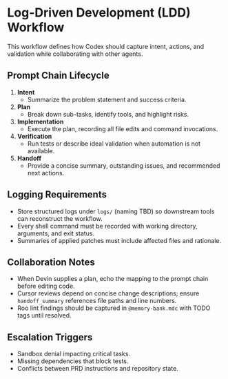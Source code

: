 # Log-Driven Development (LDD) Workflow

This workflow defines how Codex should capture intent, actions, and validation while collaborating with other agents.

## Prompt Chain Lifecycle

1. **Intent**
   - Summarize the problem statement and success criteria.
2. **Plan**
   - Break down sub-tasks, identify tools, and highlight risks.
3. **Implementation**
   - Execute the plan, recording all file edits and command invocations.
4. **Verification**
   - Run tests or describe ideal validation when automation is not available.
5. **Handoff**
   - Provide a concise summary, outstanding issues, and recommended next actions.

## Logging Requirements

- Store structured logs under `logs/` (naming TBD) so downstream tools can reconstruct the workflow.
- Every shell command must be recorded with working directory, arguments, and exit status.
- Summaries of applied patches must include affected files and rationale.

## Collaboration Notes

- When Devin supplies a plan, echo the mapping to the prompt chain before editing code.
- Cursor reviews depend on concise change descriptions; ensure `handoff_summary` references file paths and line numbers.
- Roo lint findings should be captured in `@memory-bank.mdc` with TODO tags until resolved.

## Escalation Triggers

- Sandbox denial impacting critical tasks.
- Missing dependencies that block tests.
- Conflicts between PRD instructions and repository state.

